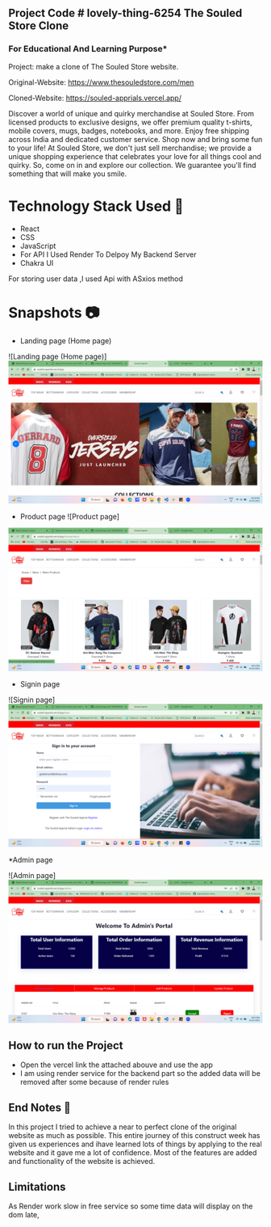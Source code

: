 Project Code # lovely-thing-6254 
The Souled Store Clone 
-----
### For Educational And Learning Purpose*



Project: make a clone of The Souled Store website.

Original-Website: https://www.thesouledstore.com/men


Cloned-Website: https://souled-apprials.vercel.app/


Discover a world of unique and quirky merchandise at Souled Store. From licensed products to exclusive designs, we offer premium quality t-shirts, mobile covers, mugs, badges, notebooks, and more. Enjoy free shipping across India and dedicated customer service. Shop now and bring some fun to your life!
At Souled Store, we don't just sell merchandise; we provide a unique shopping experience that celebrates your love for all things cool and quirky. So, come on in and explore our collection. We guarantee you'll find something that will make you smile.

# Technology Stack Used :star2:
* React
* CSS
* JavaScript
* For API I Used Render To Delpoy My Backend Server
* Chakra UI


For storing user data ,I used Api with ASxios method

# Snapshots :camera:
* Landing page (Home page) 

![Landing page (Home page)] 
<img src="./src/images/home.png"  />

* Product page
![Product page]  

<img src="./src/images/product.png"/>

* Signin page

![Signin page]  
<img src="./src/images/singnin.png"/>


*Admin page

![Admin page] 
<img src="./src/images/admin.png"/>

## How to run the Project

* Open the vercel link the attached abouve and use the app 
* I am using render service for the backend part so the added data will be removed after some because of render rules 

## End Notes :bookmark_tabs:
In this project I tried to achieve a near to perfect clone of the original website as much as possible. This entire journey of this construct week has given us experiences and  ihave learned lots of things by applying to the real website and it gave me a lot of confidence. Most of the features are added and functionality of the website is achieved.
## Limitations
As Render work slow in free service so some time data will display on the dom late, 
